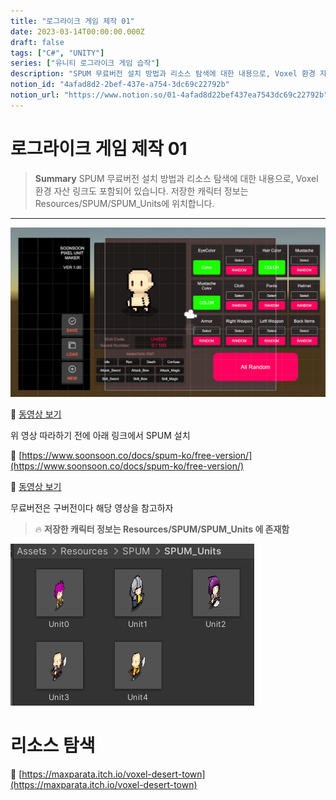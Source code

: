 ```yaml
---
title: "로그라이크 게임 제작 01"
date: 2023-03-14T00:00:00.000Z
draft: false
tags: ["C#", "UNITY"]
series: ["유니티 로그라이크 게임 습작"]
description: "SPUM 무료버전 설치 방법과 리소스 탐색에 대한 내용으로, Voxel 환경 자산 링크도 포함되어 있습니다. 저장한 캐릭터 정보는 Resources/SPUM/SPUM_Units에 위치합니다."
notion_id: "4afad8d2-2bef-437e-a754-3dc69c22792b"
notion_url: "https://www.notion.so/01-4afad8d22bef437ea7543dc69c22792b"
---
```


# 로그라이크 게임 제작 01

> **Summary**
> SPUM 무료버전 설치 방법과 리소스 탐색에 대한 내용으로, Voxel 환경 자산 링크도 포함되어 있습니다. 저장한 캐릭터 정보는 Resources/SPUM/SPUM_Units에 위치합니다.

---

![Image](image_42b9776b230f.png)

🎥 [동영상 보기](https://www.youtube.com/watch?v=lnvNWuovnRs)

위 영상 따라하기 전에 아래 링크에서 SPUM 설치

🔗 [https://www.soonsoon.co/docs/spum-ko/free-version/](https://www.soonsoon.co/docs/spum-ko/free-version/)

🎥 [동영상 보기](https://www.youtube.com/watch?v=TvxdkMMuC1A&t=140s)

무료버전은 구버전이다 해당 영상을 참고하자

> 🔥 **저장한 캐릭터 정보는 Resources/SPUM/SPUM_Units 에 존재함**

![Image](image_a70cf5338d53.png)


# 리소스 탐색

🔗 [https://maxparata.itch.io/voxel-desert-town](https://maxparata.itch.io/voxel-desert-town)

